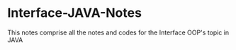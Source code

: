 # Interface-JAVA-Notes
This notes comprise all the notes and codes for the Interface OOP's topic in JAVA
